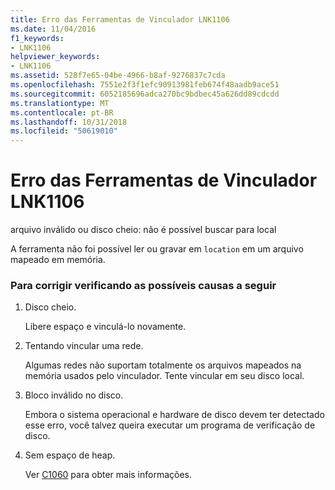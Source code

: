 ```yaml
---
title: Erro das Ferramentas de Vinculador LNK1106
ms.date: 11/04/2016
f1_keywords:
- LNK1106
helpviewer_keywords:
- LNK1106
ms.assetid: 528f7e65-04be-4966-b8af-9276837c7cda
ms.openlocfilehash: 7551e2f3f1efc90913981feb674f48aadb9ace51
ms.sourcegitcommit: 6052185696adca270bc9bdbec45a626dd89cdcdd
ms.translationtype: MT
ms.contentlocale: pt-BR
ms.lasthandoff: 10/31/2018
ms.locfileid: "50619010"
---
```

# <a name="linker-tools-error-lnk1106"></a>Erro das Ferramentas de Vinculador LNK1106

arquivo inválido ou disco cheio: não é possível buscar para local

A ferramenta não foi possível ler ou gravar em `location` em um arquivo mapeado em memória.

### <a name="to-fix-by-checking-the-following-possible-causes"></a>Para corrigir verificando as possíveis causas a seguir

1. Disco cheio.

   Libere espaço e vinculá-lo novamente.

1. Tentando vincular uma rede.

   Algumas redes não suportam totalmente os arquivos mapeados na memória usados pelo vinculador. Tente vincular em seu disco local.

1. Bloco inválido no disco.

   Embora o sistema operacional e hardware de disco devem ter detectado esse erro, você talvez queira executar um programa de verificação de disco.

1. Sem espaço de heap.

   Ver [C1060](../../error-messages/compiler-errors-1/fatal-error-c1060.md) para obter mais informações.